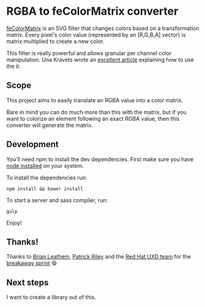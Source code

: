 # RGBA to feColorMatrix converter

[feColorMatrix](https://developer.mozilla.org/en-US/docs/Web/SVG/Element/feColorMatrix) is an SVG filter that changes colors based on a transformation matrix. Every pixel's color value (represented by an [R,G,B,A] vector) is matrix multiplied to create a new color.

This filter is really powerful and allows granular per channel color manipulation. Una Kravets wrote an [excellent article](http://alistapart.com/article/finessing-fecolormatrix) explaining how to use the it.

## Scope

This project aims to easily translate an RGBA value into a color matrix.

Bare in mind you can do much more than this with the matrix, but if you want to colorize an element following an exact RGBA value, then this converter will generate the matrix.

## Development

You’ll need npm to install the dev dependencies. First make sure you have [node installed](https://nodejs.org/en/) on your system.

To install the dependencies run:
```
npm install && bower install
```

To start a server and sass compiler, run:
```
gulp
```

Enjoy!

## Thanks!
Thanks to [Brian Leathem](https://github.com/bleathem), [Patrick Riley](https://github.com/priley86) and the [Red Hat UXD team](https://twitter.com/RedHatUXD) for the [breakaway sprint](https://www.youtube.com/watch?v=kHue-HaXXzg) :smile:
## Next steps
I want to create a library out of this.
